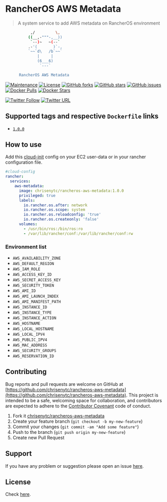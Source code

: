 # RancherOS AWS Metadata

> A system service to add AWS metadata on RancherOS environment

```bash
           ,/         \,
          ((__,-"""-,__))
           `--)~   ~(--`
          .-'(       )`-,
          `~~`d\   /b`~~`
              |     |
              (6___6)
               `---`

      RancherOS AWS Metadata
```

[![Maintenance](https://img.shields.io/maintenance/yes/2018.svg)]()
[![License](https://img.shields.io/github/license/chrisenytc/rancheros-aws-metadata.svg)](https://github.com/chrisenytc/rancheros-aws-metadata/blob/master/LICENSE)
[![GitHub forks](https://img.shields.io/github/forks/chrisenytc/rancheros-aws-metadata.svg)](https://github.com/chrisenytc/rancheros-aws-metadata/network)
[![GitHub stars](https://img.shields.io/github/stars/chrisenytc/rancheros-aws-metadata.svg)](https://github.com/chrisenytc/rancheros-aws-metadata/stargazers)
[![GitHub issues](https://img.shields.io/github/issues/chrisenytc/rancheros-aws-metadata.svg)](https://github.com/chrisenytc/rancheros-aws-metadata/issues)
[![Docker Pulls](https://img.shields.io/docker/pulls/chrisenytc/rancheros-aws-metadata.svg)](https://hub.docker.com/r/chrisenytc/rancheros-aws-metadata/)
[![Docker Stars](https://img.shields.io/docker/stars/chrisenytc/rancheros-aws-metadata.svg)](https://hub.docker.com/r/chrisenytc/rancheros-aws-metadata/)

[![Twitter Follow](https://img.shields.io/twitter/follow/chrisenytc.svg?style=social&label=Follow)](http://twitter.com/chrisenytc)
[![Twitter URL](https://img.shields.io/twitter/url/http/shields.io.svg?style=social)](https://twitter.com/intent/tweet?text=Awesome%20https://github.com/chrisenytc/rancheros-aws-metadata%20via%20@chrisenytc)

## Supported tags and respective `Dockerfile` links

- [`1.0.0`](https://github.com/chrisenytc/rancheros-aws-metadata/blob/1.0.0/Dockerfile)

## How to use

Add this [cloud-init](http://cloudinit.readthedocs.io) config on your EC2 user-data or in your rancher configuration file.

```yaml
#cloud-config
rancher:
  services:
    aws-metadata:
      image: chrisenytc/rancheros-aws-metadata:1.0.0
      privileged: true
      labels:
        io.rancher.os.after: network
        io.rancher.os.scope: system
        io.rancher.os.reloadconfig: 'true'
        io.rancher.os.createonly: 'false'
      volumes:
        - /usr/bin/ros:/bin/ros:ro
        - /var/lib/rancher/conf:/var/lib/rancher/conf:rw
```

### Environment list

  * `AWS_AVAILABILITY_ZONE`
  * `AWS_DEFAULT_REGION`
  * `AWS_IAM_ROLE`
  * `AWS_ACCESS_KEY_ID`
  * `AWS_SECRET_ACCESS_KEY`
  * `AWS_SECURITY_TOKEN`
  * `AWS_AMI_ID`
  * `AWS_AMI_LAUNCH_INDEX`
  * `AWS_AMI_MANIFEST_PATH`
  * `AWS_INSTANCE_ID`
  * `AWS_INSTANCE_TYPE`
  * `AWS_INSTANCE_ACTION`
  * `AWS_HOSTNAME`
  * `AWS_LOCAL_HOSTNAME`
  * `AWS_LOCAL_IPV4`
  * `AWS_PUBLIC_IPV4`
  * `AWS_MAC_ADDRESS`
  * `AWS_SECURITY_GROUPS`
  * `AWS_RESERVATION_ID`

## Contributing

Bug reports and pull requests are welcome on GitHub at [https://github.com/chrisenytc/rancheros-aws-metadata](https://github.com/chrisenytc/rancheros-aws-metadata). This project is intended to be a safe, welcoming space for collaboration, and contributors are expected to adhere to the [Contributor Covenant](http://contributor-covenant.org) code of conduct.

1. Fork it [chrisenytc/rancheros-aws-metadata](https://github.com/chrisenytc/rancheros-aws-metadata/fork)
2. Create your feature branch (`git checkout -b my-new-feature`)
3. Commit your changes (`git commit -am "Add some feature"`)
4. Push to the branch (`git push origin my-new-feature`)
5. Create new Pull Request

## Support
If you have any problem or suggestion please open an issue [here](https://github.com/chrisenytc/rancheros-aws-metadata/issues).

## License 

Check [here](LICENSE).